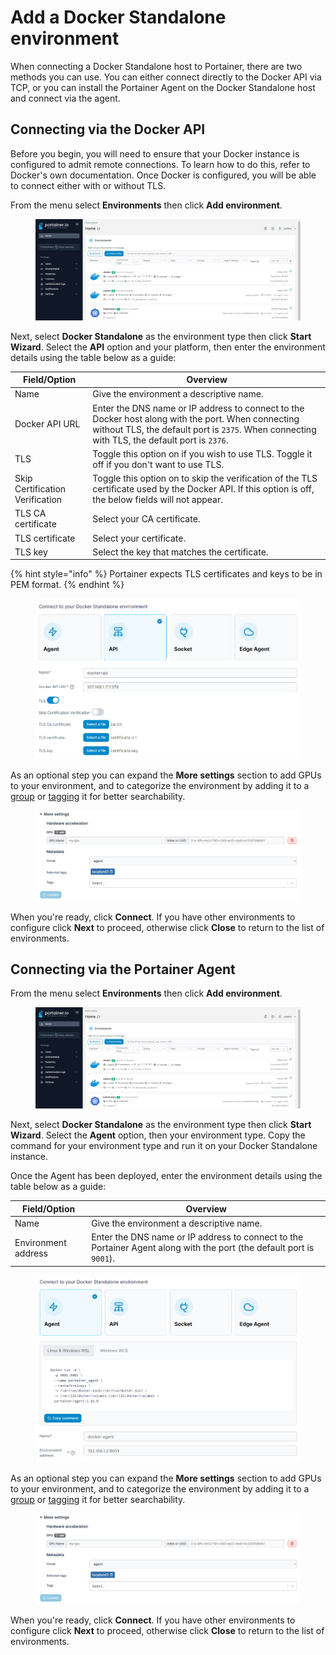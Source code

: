 # Add a Docker Standalone environment

When connecting a Docker Standalone host to Portainer, there are two methods you can use. You can either connect directly to the Docker API via TCP, or you can install the Portainer Agent on the Docker Standalone host and connect via the agent.

## Connecting via the Docker API

Before you begin, you will need to ensure that your Docker instance is configured to admit remote connections. To learn how to do this, refer to Docker's own documentation. Once Docker is configured, you will be able to connect either with or without TLS.

From the menu select **Environments** then click **Add environment**.

<figure><img src="../../../.gitbook/assets/2.16-environments-add.gif" alt=""><figcaption></figcaption></figure>

Next, select **Docker Standalone** as the environment type then click **Start Wizard**. Select the **API** option and your platform, then enter the environment details using the table below as a guide:

| Field/Option                    | Overview                                                                                                                                                                                           |
| ------------------------------- | -------------------------------------------------------------------------------------------------------------------------------------------------------------------------------------------------- |
| Name                            | Give the environment a descriptive name.                                                                                                                                                           |
| Docker API URL                  | Enter the DNS name or IP address to connect to the Docker host along with the port. When connecting without TLS, the default port is `2375`. When connecting with TLS, the default port is `2376`. |
| TLS                             | Toggle this option on if you wish to use TLS. Toggle it off if you don't want to use TLS.                                                                                                          |
| Skip Certification Verification | Toggle this option on to skip the verification of the TLS certificate used by the Docker API. If this option is off, the below fields will not appear.                                             |
| TLS CA certificate              | Select your CA certificate.                                                                                                                                                                        |
| TLS certificate                 | Select your certificate.                                                                                                                                                                           |
| TLS key                         | Select the key that matches the certificate.                                                                                                                                                       |

{% hint style="info" %}
Portainer expects TLS certificates and keys to be in PEM format.
{% endhint %}

<figure><img src="../../../.gitbook/assets/2.16-environments-add-docker-api.png" alt=""><figcaption></figcaption></figure>

As an optional step you can expand the **More settings** section to add GPUs to your environment, and to categorize the environment by adding it to a [group](../groups.md) or [tagging](../tags.md) it for better searchability.

<figure><img src="../../../.gitbook/assets/2.15-docker_api_more_settings (2).png" alt=""><figcaption></figcaption></figure>

When you're ready, click **Connect**. If you have other environments to configure click **Next** to proceed, otherwise click **Close** to return to the list of environments.

## Connecting via the Portainer Agent

From the menu select **Environments** then click **Add environment**.

<figure><img src="../../../.gitbook/assets/2.16-environments-add.gif" alt=""><figcaption></figcaption></figure>

Next, select **Docker Standalone** as the environment type then click **Start Wizard**. Select the **Agent** option, then your environment type. Copy the command for your environment type and run it on your Docker Standalone instance.

Once the Agent has been deployed, enter the environment details using the table below as a guide:

| Field/Option        | Overview                                                                                                             |
| ------------------- | -------------------------------------------------------------------------------------------------------------------- |
| Name                | Give the environment a descriptive name.                                                                             |
| Environment address | Enter the DNS name or IP address to connect to the Portainer Agent along with the port (the default port is `9001`). |

<figure><img src="../../../.gitbook/assets/2.16-environments-add-docker-agent.png" alt=""><figcaption></figcaption></figure>

As an optional step you can expand the **More settings** section to add GPUs to your environment, and to categorize the environment by adding it to a [group](../groups.md) or [tagging](../tags.md) it for better searchability.

<figure><img src="../../../.gitbook/assets/2.15-docker_api_more_settings (2).png" alt=""><figcaption></figcaption></figure>

When you're ready, click **Connect**. If you have other environments to configure click **Next** to proceed, otherwise click **Close** to return to the list of environments.
